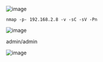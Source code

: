 ![image](https://github.com/stensil4rt/CodeBy/assets/62753044/9978a913-08ab-40d8-a1c8-338fa6805d66)

```
nmap -p- 192.168.2.8 -v -sC -sV -Pn
```
![image](https://github.com/stensil4rt/CodeBy/assets/62753044/84fb52b4-7c16-4c90-adad-6d26a3fd40d8)

admin/admin

![image](https://github.com/stensil4rt/CodeBy/assets/62753044/f885f3e9-c4e7-4b48-9bb3-d56c39be9796)
